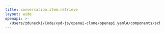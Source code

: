 ```yaml
---
title: conversation.item.retrieve
layout: wide
openapi: >-
  /Users/zdunecki/Code/xyd-js/openai-clone/openapi.yaml#/components/schemas/RealtimeClientEventConversationItemRetrieve
---
```


